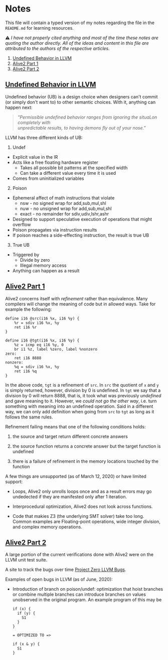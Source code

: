 # Notes

This file will contain a typed version of my notes regarding 
the file in the `README.md` for learning resources.

:warning: _I have not properly cited anything and most of the time these
notes are quoting the author directly. All of the ideas and content
in this file are attributed to the authors of the respective articles._

1. [Undefined Behavior in LLVM](#undefined-behavior-in-llvm)
2. [Alive2 Part 1](#alive2-part-1)
3. [Alive2 Part 2](#alive2-part-2)

## [Undefined Behavior in LLVM](https://www.cs.utah.edu/~regehr/llvm-ub.pdf)

Undefined behavior (UB) is a design choice when designers can't 
commit (or simply don't want to) to other semantic choices.
With it, anything can happen next:

> *"Permissible	undefined	behavior	ranges	from	ignoring	the	situaLon	completely	with	
> unpredictable	results,	to	having	demons	fly	out	of	your	nose."*

LLVM has three different kinds of UB:

1. Undef
  * Explicit value in the IR
  * Acts like a free floating hardware register
    - Takes all possible bit patterns at the specified width
    - Can take a different value every time it is used
  * Comes from uninitialized variables

2. Poison
  * Ephemeral affect of math instructions that violate
    - nsw - no signed wrap for add,sub,mul,shl
    - nuw - no unsigned wrap for add,sub,mul,shl
    - exact - no remainder for sdiv,udiv,lshr,ashr
  * Designed to support speculative execution of operations that might overflow
  * Poison propagates via instruction results
  * If poison reaches a side-effecting instruction, the result is true UB

3. True UB
  * Triggered by
    - Divide by zero
    - Illegal memory access
  * Anything can happen as a result

## [Alive2 Part 1](https://blog.regehr.org/archives/1722)

Alive2 concerns itself with *refinement* rather than equivalence. 
Many compilers will change the meaning of code but in allowed ways.
Take for example the following: 
```
define i16 @src(i16 %x, i16 %y) {
    %r = sdiv i16 %x, %y
    ret i16 %r
}

define i16 @tgt(i16 %x, i16 %y) {
    %z = icmp eq i16 %y, 0
    br i1 %z, label %zero, label %nonzero
zero:
    ret i16 8888
nonzero:
    %q = sdiv i16 %x, %y
    ret i16 %q
}
```
In the above code, `tgt` is a refinement of `src`. In `src` the quotient of 
`x` and `y` is simply returned, however, division by 0 is undefined. In `tgt`
we say that a division by 0 will return 8888, that is, it took what was previously
*undefined* and gave meaning to it. However, we _could not go the other way_, i.e. turn 
something with meaning into an undefined operation. Said in a different way, we can only add
definition when going from `src` to `tgt` as long as it follows the same rules.

Refinement failing means that one of the following conditions holds:

1. the source and target return different concrete answers

2. the source function returns a concrete answer but the target function is undefined

3. there is a failure of refinement in the memory locations touched by the function

A few things are unsupported (as of March 12, 2020) or have limited support:

* Loops, Alive2 only unrolls loops once and as a result errors may go undedected
  if they are manifested only after 1 iteration.

* Interprocedural optimization, Alive2 does not look across functions.

* Code that makies Z3 (the underlying SMT solver) take too long. Common examples are
  Floating-point operations, wide integer division, and complex memory operations.
  
## [Alive2 Part 2](https://blog.regehr.org/archives/1737)


A large portion of the current verifications done with Alive2 were on the LLVM
unit test suite. 

A site to track the bugs over time [Project Zero LLVM Bugs](https://web.ist.utl.pt/nuno.lopes/alive2/).

Examples of open bugs in LLVM (as of June, 2020):

* Introduction of branch on poison/undef: optimization that hoist branches or combine
  multiple branches can introduce branches on values unobserved in the original program. 
  An example program of this may be
  ```
  if (x) {
    if (y) {
      S1
    }
  }

  = OPTIMIZED TO =>

  if (x & y) {
    S1
  }
  ```
